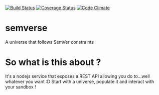 [![Build Status](https://travis-ci.org/StephaneTrebel/semverse.svg?branch=master)](https://travis-ci.org/StephaneTrebel/semverse)
[![Coverage Status](https://coveralls.io/repos/github/StephaneTrebel/semverse/badge.svg?branch=master)](https://coveralls.io/github/StephaneTrebel/semverse?branch=master)
[![Code Climate](https://codeclimate.com/github/StephaneTrebel/semverse/badges/gpa.svg)](https://codeclimate.com/github/StephaneTrebel/semverse)

# semverse
A universe that follows SemVer constraints
# So what is this about ?
It's a nodejs service that exposes a REST API allowing you do to...well whatever you want :D
Start with a universe, populate it and interact with your sandbox !


